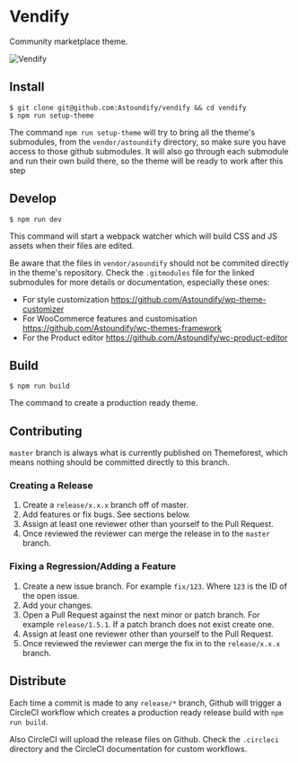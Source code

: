 # Vendify

Community marketplace theme.

![Vendify](https://cldup.com/hhvrfg3yIe.png)

## Install

```
$ git clone git@github.com:Astoundify/vendify && cd vendify
$ npm run setup-theme
```


The command `npm run setup-theme` will try to bring all the theme's submodules, from the `vendor/astoundify` directory, 
so make sure you have access to those github submodules.
It will also go through each submodule and run their own build there, so the theme will be ready to work after this step

## Develop

```
$ npm run dev
```

This command will start a webpack watcher which will build CSS and JS assets when their files are edited.

Be aware that the files in `vendor/asoundify` should not be commited directly in the theme's repository.
Check the `.gitmodules` file for the linked submodules for more details or documentation, especially these ones:

* For style customization https://github.com/Astoundify/wp-theme-customizer
* For WooCommerce features and customisation https://github.com/Astoundify/wc-themes-framework
* For the Product editor https://github.com/Astoundify/wc-product-editor

## Build

```
$ npm run build
```

The command to create a production ready theme.

## Contributing

`master` branch is always what is currently published on Themeforest, which means nothing should be committed directly to this branch.

### Creating a Release

1. Create a `release/x.x.x` branch off of master.
2. Add features or fix bugs. See sections below.
3. Assign at least one reviewer other than yourself to the Pull Request.
4. Once reviewed the reviewer can merge the release in to the `master` branch.

### Fixing a Regression/Adding a Feature

1. Create a new issue branch. For example `fix/123`. Where `123` is the ID of the open issue.
2. Add your changes.
3. Open a Pull Request against the next minor or patch branch. For example `release/1.5.1`. If a patch branch does not exist create one.
4. Assign at least one reviewer other than yourself to the Pull Request.
5. Once reviewed the reviewer can merge the fix in to the `release/x.x.x` branch.

## Distribute

Each time a commit is made to any `release/*` branch, Github will trigger a CircleCI workflow which creates a production
ready release build with `npm run build`.

Also CircleCI will upload the release files on Github. Check the `.circleci` directory and the CircleCI documentation for
custom workflows.
